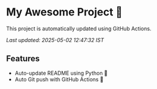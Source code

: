 # My Awesome Project 🚀

This project is automatically updated using GitHub Actions.

_Last updated: 2025-05-02 12:47:32 IST_

## Features
- Auto-update README using Python 🐍
- Auto Git push with GitHub Actions 🤖

